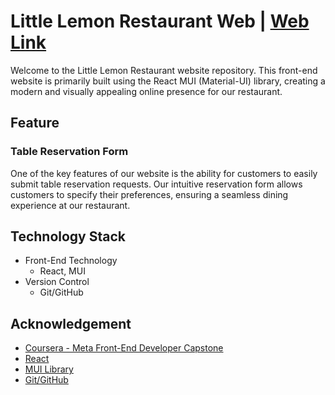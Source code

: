 # Little Lemon Restaurant Web    |    [Web Link](https://little-lemon-restaurant-88e8841b3bad.herokuapp.com/)
Welcome to the Little Lemon Restaurant website repository. This front-end website is primarily built using the React MUI (Material-UI) library, creating a modern and visually appealing online presence for our restaurant.

## Feature
### Table Reservation Form
One of the key features of our website is the ability for customers to easily submit table reservation requests. Our intuitive reservation form allows customers to specify their preferences, ensuring a seamless dining experience at our restaurant.

## Technology Stack
- Front-End Technology
    - React, MUI
- Version Control
    - Git/GitHub

## Acknowledgement
- [Coursera - Meta Front-End Developer Capstone](https://www.coursera.org/learn/meta-front-end-developer-capstone?specialization=meta-front-end-developer&utm_source=gg&utm_medium=sem&utm_campaign=B2C_NAMER_meta-front-end-developer_meta_FTCOF_professional-certificates_facebook-meta-country-US-country-CA&utm_content=B2C&campaignid=17619184706&adgroupid=155368542681&device=c&keyword=&matchtype=&network=g&devicemodel=&adpostion=&creativeid=667209512086&hide_mobile_promo&gclid=EAIaIQobChMIlt6it9DMgQMVNPSUCR0aEALOEAAYASAAEgKd2vD_BwE)
- [React](https://react.dev/)
- [MUI Library](https://mui.com/)
- [Git/GitHub](https://git-scm.com/)
